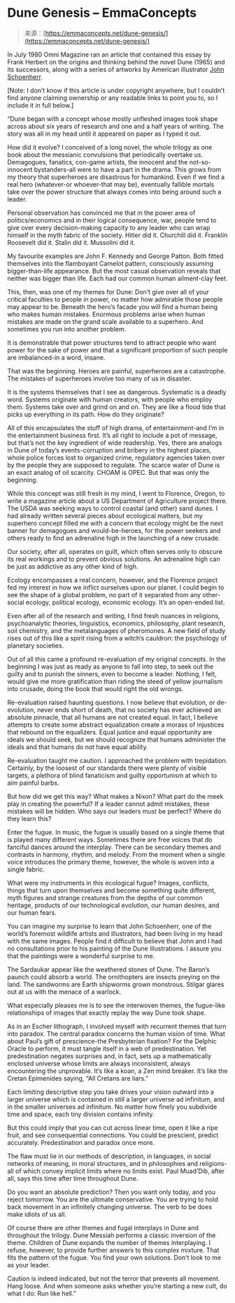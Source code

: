 <!--yml
category: 未分类
date: 2024-05-29 12:32:22
-->

# Dune Genesis – EmmaConcepts

> 来源：[https://emmaconcepts.net/dune-genesis/](https://emmaconcepts.net/dune-genesis/)

In July 1980 Omni Magazine ran an article that contained this essay by Frank Herbert on the origins and thinking behind the novel Dune (1965) and its successors, along with a series of artworks by American illustrator [John Schoenherr](https://en.wikipedia.org/wiki/John_Schoenherr).

[Note: I don’t know if this article is under copyright anywhere, but I couldn’t find anyone claiming ownership or any readable links to point you to, so I include it in full below.]

“Dune began with a concept whose mostly unfleshed images took shape across about six years of research and one and a half years of writing. The story was all in my head until it appeared on paper as I typed it out.

How did it evolve? I conceived of a long novel, the whole trilogy as one book about the messianic convulsions that periodically overtake us. Demagogues, fanatics, con-game artists, the innocent and the not-so-innocent bystanders-all were to have a part in the drama. This grows from my theory that superheroes are disastrous for humankind. Even if we find a real hero (whatever-or whoever-that may be), eventually fallible mortals take over the power structure that always comes into being around such a leader.

Personal observation has convinced me that in the power area of politics/economics and in their logical consequence, war, people tend to give over every decision-making capacity to any leader who can wrap himself in the myth fabric of the society. Hitler did it. Churchill did it. Franklin Roosevelt did it. Stalin did it. Mussolini did it.

My favourite examples are John F. Kennedy and George Patton. Both fitted themselves into the flamboyant Camelot pattern, consciously assuming bigger-than-life appearance. But the most casual observation reveals that neither was bigger than life. Each had our common human ailment-clay feet.

This, then, was one of my themes for Dune: Don’t give over all of your critical faculties to people in power, no matter how admirable those people may appear to be. Beneath the hero’s facade you will find a human being who makes human mistakes. Enormous problems arise when human mistakes are made on the grand scale available to a superhero. And sometimes you run into another problem.

It is demonstrable that power structures tend to attract people who want power for the sake of power and that a significant proportion of such people are imbalanced-in a word, insane.

That was the beginning. Heroes are painful, superheroes are a catastrophe. The mistakes of superheroes involve too many of us in disaster.

It is the systems themselves that I see as dangerous. Systematic is a deadly word. Systems originate with human creators, with people who employ them. Systems take over and grind on and on. They are like a flood tide that picks up everything in its path. How do they originate?

All of this encapsulates the stuff of high drama, of entertainment-and I’m in the entertainment business first. It’s all right to include a pot of message, but that’s not the key ingredient of wide readership. Yes, there are analogs in Dune of today’s events-corruption and bribery in the highest places, whole police forces lost to organized crime, regulatory agencies taken over by the people they are supposed to regulate. The scarce water of Dune is an exact analog of oil scarcity. CHOAM is OPEC. But that was only the beginning.

While this concept was still fresh in my mind, I went to Florence, Oregon, to write a magazine article about a US Department of Agriculture project there. The USDA was seeking ways to control coastal (and other) sand dunes. I had already written several pieces about ecological matters, but my superhero concept filled me with a concern that ecology might be the next banner for demagogues and would-be-heroes, for the power seekers and others ready to find an adrenaline high in the launching of a new crusade.

Our society, after all, operates on guilt, which often serves only to obscure its real workings and to prevent obvious solutions. An adrenaline high can be just as addictive as any other kind of high.

Ecology encompasses a real concern, however, and the Florence project fed my interest in how we inflict ourselves upon our planet. I could begin to see the shape of a global problem, no part of it separated from any other-social ecology, political ecology, economic ecology. It’s an open-ended list.

Even after all of the research and writing, I find fresh nuances in religions, psychoanalytic theories, linguistics, economics, philosophy, plant research, soil chemistry, and the metalanguages of pheromones. A new field of study rises out of this like a spirit rising from a witch’s cauldron: the psychology of planetary societies.

Out of all this came a profound re-evaluation of my original concepts. In the beginning I was just as ready as anyone to fall into step, to seek out the guilty and to punish the sinners, even to become a leader. Nothing, I felt, would give me more gratification than riding the steed of yellow journalism into crusade, doing the book that would right the old wrongs.

Re-evaluation raised haunting questions. I now believe that evolution, or de-evolution, never ends short of death, that no society has ever achieved an absolute pinnacle, that all humans are not created equal. In fact, I believe attempts to create some abstract equalization create a morass of injustices that rebound on the equalizers. Equal justice and equal opportunity are ideals we should seek, but we should recognize that humans administer the ideals and that humans do not have equal ability.

Re-evaluation taught me caution. I approached the problem with trepidation. Certainly, by the loosest of our standards there were plenty of visible targets, a plethora of blind fanaticism and guilty opportunism at which to aim painful barbs.

But how did we get this way? What makes a Nixon? What part do the meek play in creating the powerful? If a leader cannot admit mistakes, these mistakes will be hidden. Who says our leaders must be perfect? Where do they learn this?

Enter the fugue. In music, the fugue is usually based on a single theme that is played many different ways. Sometimes there are free voices that do fanciful dances around the interplay. There can be secondary themes and contrasts in harmony, rhythm, and melody. From the moment when a single voice introduces the primary theme, however, the whole is woven into a single fabric.

What were my instruments in this ecological fugue? Images, conflicts, things that turn upon themselves and become something quite different, myth figures and strange creatures from the depths of our common heritage, products of our technological evolution, our human desires, and our human fears.

You can imagine my surprise to learn that John Schoenherr, one of the world’s foremost wildlife artists and illustrators, had been living in my head with the same images. People find it difficult to believe that John and I had no consultations prior to his painting of the Dune illustrations. I assure you that the paintings were a wonderful surprise to me.

The Sardaukar appear like the weathered stones of Dune. The Baron’s paunch could absorb a world. The ornithopters are insects preying on the land. The sandworms are Earth shipworms grown monstrous. Stilgar glares out at us with the menace of a warlock.

What especially pleases me is to see the interwoven themes, the fugue-like relationships of images that exactly replay the way Dune took shape.

As in an Escher lithograph, I involved myself with recurrent themes that turn into paradox. The central paradox concerns the human vision of time. What about Paul’s gift of prescience-the Presbyterian fixation? For the Delphic Oracle to perform, it must tangle itself in a web of predestination. Yet predestination negates surprises and, in fact, sets up a mathematically enclosed universe whose limits are always inconsistent, always encountering the unprovable. It’s like a koan, a Zen mind breaker. It’s like the Cretan Epimenides saying, “All Cretans are liars.”

Each limiting descriptive step you take drives your vision outward into a larger universe which is contained in still a larger universe ad infinitum, and in the smaller universes ad infinitum. No matter how finely you subdivide time and space, each tiny division contains infinity.

But this could imply that you can cut across linear time, open it like a ripe fruit, and see consequential connections. You could be prescient, predict accurately. Predestination and paradox once more.

The flaw must lie in our methods of description, in languages, in social networks of meaning, in moral structures, and in philosophies and religions-all of which convey implicit limits where no limits exist. Paul Muad’Dib, after all, says this time after time throughout Dune.

Do you want an absolute prediction? Then you want only today, and you reject tomorrow. You are the ultimate conservative. You are trying to hold back movement in an infinitely changing universe. The verb to be does make idiots of us all.

Of course there are other themes and fugal interplays in Dune and throughout the trilogy. Dune Messiah performs a classic inversion of the theme. Children of Dune expands the number of themes interplaying. I refuse, however, to provide further answers to this complex mixture. That fits the pattern of the fugue. You find your own solutions. Don’t look to me as your leader.

Caution is indeed indicated, but not the terror that prevents all movement. Hang loose. And when someone asks whether you’re starting a new cult, do what I do: Run like hell.”